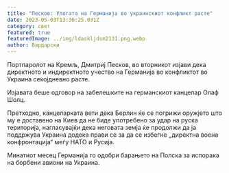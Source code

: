 ```yaml
---
title: "Песков: Улогата на Германија во украинскиот конфликт расте"
date: 2023-05-03T13:36:25.031Z
category: свет
featured: true
featuredImage: ../img/ldaskljdsm2131.png.webp
author: Вардарски
---
```


Портпаролот на Кремљ, Дмитриј Песков, во вторникот изјави дека директното и индиректното учество на Германија во конфликтот во Украина секојдневно расте.

Изјавата беше одговор на забелешките на германскиот канцелар Олаф Шолц.

Претходно, канцеларката вети дека Берлин ќе се погрижи оружјето што му е доставено на Киев да не биде употребено за удар на руска територија, нагласувајќи дека неговата земја ќе продолжи да ја поддржува Украина додека прави се за да се избегне „директна воена конфронтација“ меѓу НАТО и Русија.

Минатиот месец Германија го одобри барањето на Полска за испорака на борбени авиони на Украина.
